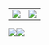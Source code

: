 <table>
  <tr>
    <td valign="top"><img src="https://res.cloudinary.com/drewzxzgc/image/upload/v1603334757/jrwtge1vm9bgn9qbi9ld.png"/></td>
    <td valign="top"><img src="https://res.cloudinary.com/drewzxzgc/image/upload/v1603334756/ayqpjnyglh6xpkvfbtzt.png"/></td>
  </tr>
</table>

<div align="center; margin-top: 20px;">
  <div style="display: flex; align-items: flex-start;">
    <img src="https://res.cloudinary.com/drewzxzgc/image/upload/v1603334757/jrwtge1vm9bgn9qbi9ld.png"/>
    <img src="https://res.cloudinary.com/drewzxzgc/image/upload/v1603334756/ayqpjnyglh6xpkvfbtzt.png" />
  </div>
</div>
